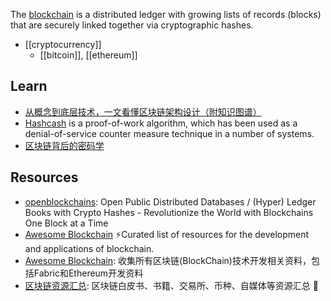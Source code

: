The [blockchain](https://en.wikipedia.org/wiki/Blockchain) is a distributed ledger with growing lists of records (blocks) that are securely linked together via cryptographic hashes.

- [[cryptocurrency]]
  - [[bitcoin]], [[ethereum]]



## Learn
- [从概念到底层技术，一文看懂区块链架构设计（附知识图谱）](https://www.8btc.com/article/106022) 
- [Hashcash](http://www.hashcash.org/) is a proof-of-work algorithm, which has been used as a denial-of-service counter measure technique in a number of systems.
- [区块链背后的密码学](https://learning.nervos.org/crypto-block/0-intro.html)



## Resources
- [openblockchains](https://github.com/openblockchains): Open Public Distributed Databases / (Hyper) Ledger Books with Crypto Hashes - Revolutionize the World with Blockchains One Block at a Time
- [Awesome Blockchain](https://github.com/yjjnls/awesome-blockchain) ⚡️Curated list of resources for the development and applications of blockchain.
- [Awesome Blockchain](https://github.com/chaozh/awesome-blockchain-cn): 收集所有区块链(BlockChain)技术开发相关资料，包括Fabric和Ethereum开发资料
- [区块链资源汇总](https://github.com/dily3825002/awesome-blockchain): 区块链白皮书、书籍、交易所、币种、自媒体等资源汇总 💯
